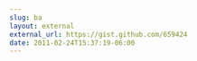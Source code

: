 ```yaml
---
slug: ba
layout: external
external_url: https://gist.github.com/659424
date: 2011-02-24T15:37:19-06:00
---
```

